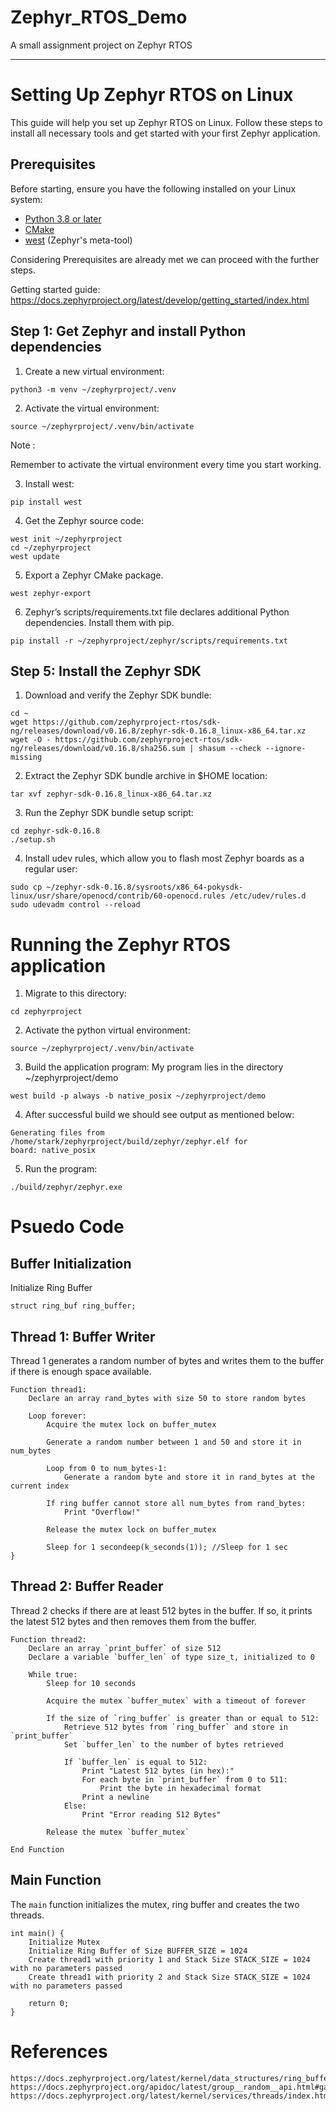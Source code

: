 # Zephyr_RTOS_Demo
A small assignment project on Zephyr RTOS
____________________________________________________________________________________________________________________

# Setting Up Zephyr RTOS on Linux

This guide will help you set up Zephyr RTOS on Linux. Follow these steps to install all necessary tools and get started with your first Zephyr application.

## Prerequisites

Before starting, ensure you have the following installed on your Linux system:

- [Python 3.8 or later](https://www.python.org/downloads/)
- [CMake](https://cmake.org/download/)
- [west](https://docs.zephyrproject.org/latest/develop/west/index.html) (Zephyr's meta-tool)


Considering Prerequisites are already met we can proceed with the further steps.

Getting started guide:
    https://docs.zephyrproject.org/latest/develop/getting_started/index.html



## Step 1: Get Zephyr and install Python dependencies

  1. Create a new virtual environment:
    
    python3 -m venv ~/zephyrproject/.venv
  
  2. Activate the virtual environment:
  
    source ~/zephyrproject/.venv/bin/activate

Note :

Remember to activate the virtual environment every time you start working.

  3. Install west:
  
    pip install west

  4. Get the Zephyr source code:
    
    west init ~/zephyrproject
    cd ~/zephyrproject
    west update

  5. Export a Zephyr CMake package.
  
    west zephyr-export
  
  6. Zephyr’s scripts/requirements.txt file declares additional Python dependencies. Install     them with pip.
    
    pip install -r ~/zephyrproject/zephyr/scripts/requirements.txt


## Step 5: Install the Zephyr SDK

  1. Download and verify the Zephyr SDK bundle:
  
    cd ~
    wget https://github.com/zephyrproject-rtos/sdk-ng/releases/download/v0.16.8/zephyr-sdk-0.16.8_linux-x86_64.tar.xz
    wget -O - https://github.com/zephyrproject-rtos/sdk-ng/releases/download/v0.16.8/sha256.sum | shasum --check --ignore-missing


  2. Extract the Zephyr SDK bundle archive in $HOME location:

    tar xvf zephyr-sdk-0.16.8_linux-x86_64.tar.xz
    
  3. Run the Zephyr SDK bundle setup script:
  
    cd zephyr-sdk-0.16.8
    ./setup.sh

  4. Install udev rules, which allow you to flash most Zephyr boards as a regular user:

    sudo cp ~/zephyr-sdk-0.16.8/sysroots/x86_64-pokysdk-linux/usr/share/openocd/contrib/60-openocd.rules /etc/udev/rules.d
    sudo udevadm control --reload

# Running the Zephyr RTOS application

  1. Migrate to this directory:
  
    cd zephyrproject

  2. Activate the python virtual environment:

    source ~/zephyrproject/.venv/bin/activate
    
  3. Build the application program:
     My program lies in the directory ~/zephyrproject/demo

    west build -p always -b native_posix ~/zephyrproject/demo
    
  4. After successful build we should see output as mentioned  below:
    
    Generating files from /home/stark/zephyrproject/build/zephyr/zephyr.elf for 
    board: native_posix

  5. Run the program:

    ./build/zephyr/zephyr.exe
    

# Psuedo Code

## Buffer Initialization
Initialize Ring Buffer
```pseudo
struct ring_buf ring_buffer;
```

## Thread 1: Buffer Writer

Thread 1 generates a random number of bytes and writes them to the buffer if there is enough space available.

```pseudo
Function thread1:
    Declare an array rand_bytes with size 50 to store random bytes

    Loop forever:
        Acquire the mutex lock on buffer_mutex

        Generate a random number between 1 and 50 and store it in num_bytes

        Loop from 0 to num_bytes-1:
            Generate a random byte and store it in rand_bytes at the current index

        If ring buffer cannot store all num_bytes from rand_bytes:
            Print "Overflow!"

        Release the mutex lock on buffer_mutex

        Sleep for 1 secondeep(k_seconds(1)); //Sleep for 1 sec
}
```

## Thread 2: Buffer Reader

Thread 2 checks if there are at least 512 bytes in the buffer. If so, it prints the latest 512 bytes and then removes them from the buffer.

```pseudo
Function thread2:
    Declare an array `print_buffer` of size 512
    Declare a variable `buffer_len` of type size_t, initialized to 0

    While true:
        Sleep for 10 seconds
        
        Acquire the mutex `buffer_mutex` with a timeout of forever

        If the size of `ring_buffer` is greater than or equal to 512:
            Retrieve 512 bytes from `ring_buffer` and store in `print_buffer`
            Set `buffer_len` to the number of bytes retrieved
            
            If `buffer_len` is equal to 512:
                Print "Latest 512 bytes (in hex):"
                For each byte in `print_buffer` from 0 to 511:
                    Print the byte in hexadecimal format
                Print a newline
            Else:
                Print "Error reading 512 Bytes"
        
        Release the mutex `buffer_mutex`

End Function
```

## Main Function

The `main` function initializes the mutex, ring buffer and creates the two threads.

```pseudo
int main() {
    Initialize Mutex
    Initialize Ring Buffer of Size BUFFER_SIZE = 1024
    Create thread1 with priority 1 and Stack Size STACK_SIZE = 1024 with no parameters passed
    Create thread1 with priority 2 and Stack Size STACK_SIZE = 1024 with no parameters passed

    return 0;
}
```
    
    
# References

    https://docs.zephyrproject.org/latest/kernel/data_structures/ring_buffers.html#implementation
    https://docs.zephyrproject.org/apidoc/latest/group__random__api.html#ga62cb24a6049b7aa9d03d66786e4a4db6
    https://docs.zephyrproject.org/latest/kernel/services/threads/index.html
